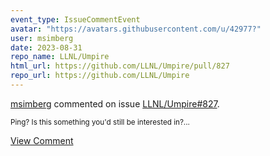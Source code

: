 ```yaml
---
event_type: IssueCommentEvent
avatar: "https://avatars.githubusercontent.com/u/42977?"
user: msimberg
date: 2023-08-31
repo_name: LLNL/Umpire
html_url: https://github.com/LLNL/Umpire/pull/827
repo_url: https://github.com/LLNL/Umpire
---
```


<a href='https://github.com/msimberg' target='_blank'>msimberg</a> commented on issue <a href='https://github.com/LLNL/Umpire/pull/827' target='_blank'>LLNL/Umpire#827</a>.

<small>Ping? Is this something you'd still be interested in?...</small>

<a href='https://github.com/LLNL/Umpire/pull/827' target='_blank'>View Comment</a>